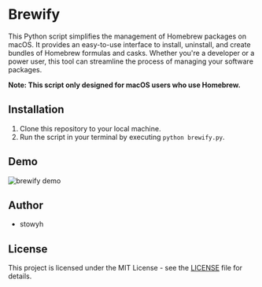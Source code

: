 # Brewify
This Python script simplifies the management of Homebrew packages on macOS. It provides an easy-to-use interface to install, uninstall, and create bundles of Homebrew formulas and casks. Whether you're a developer or a power user, this tool can streamline the process of managing your software packages.

**Note: This script only designed for macOS users who use Homebrew.**

## Installation
1. Clone this repository to your local machine.
2. Run the script in your terminal by executing `python brewify.py`.

## Demo
![brewify demo](images/brewify_demo.gif)

## Author
- stowyh

## License
This project is licensed under the MIT License - see the [LICENSE](LICENSE) file for details.
